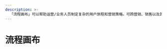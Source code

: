 ```yaml
---
description: >-
  「流程画布」可以帮助运营/业务人员制定复杂的用户旅程和营销策略。可跨营销、销售以及其他用户服务部门连通客户属性、行为、和业务信息，为客户提供千人千面的服务和体验，并通过实时监测转化数据，提升关键指标。简单的应用场景，可助力营销人员编排出色的营销策略和营销活动。复杂的应用场景可以打通企业各用户服务部门隔阂，实现一体化的用户服务体验
---
```


# 流程画布

